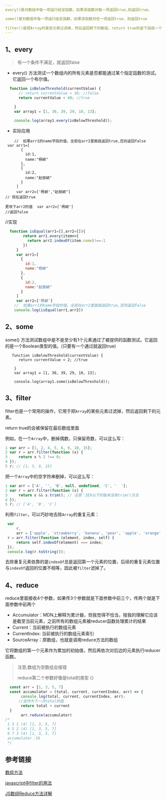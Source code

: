 ```yaml
---
every()是对数组中每一项运行给定函数，如果该函数对每一项返回true,则返回true。

some()是对数组中每一项运行给定函数，如果该函数对任一项返回true，则返回true
    
filter()是把Array的某些元素过滤掉，然后返回剩下的数组，return true的留下组成一个数组
---
```




## 1、every

> 有一个条件不满足，就返回false
- every() 方法测试一个数组内的所有元素是否都能通过某个指定函数的测试。它返回一个布尔值。

``` js
  function isBelowThreshold(currentValue) {
      // return currentValue < 38; //false
      return currentValue < 40; //true

    }
    var array1 = [1, 30, 39, 29, 10, 13];
    
    console.log(array1.every(isBelowThreshold));
```


- 实际应用
```
    //  如果arr1的name字段的值，全部在arr2里面就返回true,否则返回false
 var arr1=[
       {
         id:1,
         name:"杨颖"
       },
       {
         id:2,
         name:"赵丽颖"
       }
     ]
     var arr2=['杨颖',"赵丽颖"]
// 现在返回true

更改下arr2的值  var arr2=['杨颖']
//返回false

```

//实现
``` js
  function isEqual(arr1=[],arr2=[]){
        return arr1.every(item=>{
          return arr2.indexOf(item.name)!==-1
        })
     }
     var arr1=[
       {
         id:1,
         name:"杨颖"
       },
       {
         id:2,
         name:"赵丽颖"
       }
     ]
     var arr2=['杨颖']
    //  如果arr1的name字段的值，全部在arr2里面就返回true,否则返回false
    console.log(isEqual(arr1,arr2))
```
## 2、some
some() 方法测试数组中是不是至少有1个元素通过了被提供的函数测试。它返回的是一个Boolean类型的值。(只要有一个通过就返回true)

```
   function isBelowThreshold(currentValue) {
      return currentValue < 2; //true

    }
    var array1 = [1, 30, 39, 29, 10, 13];
    
    console.log(array1.some(isBelowThreshold));

```



## 3、filter

 filter也是一个常用的操作，它用于把`Array`的某些元素过滤掉，然后返回剩下的元素。 

return true的会被保留在最后数组里面

例如，在一个`Array`中，删掉偶数，只保留奇数，可以这么写：

```js
1 var arr = [1, 2, 4, 5, 6, 9, 10, 15];
2 var r = arr.filter(function (x) {
3     return x % 2 !== 0;
4 });
5 r; // [1, 5, 9, 15]
```

把一个`Array`中的空字符串删掉，可以这么写：

```js
1 var arr = ['A', '', 'B', null, undefined, 'C', '  '];
2 var r = arr.filter(function (s) {
3     return s && s.trim(); // 注意：IE9以下的版本没有trim()方法
4 });
5 r; // ['A', 'B', 'C']
```

利用`filter`，可以巧妙地去除`Array`的重复元素：

```js
 var
     r,
     arr = ['apple', 'strawberry', 'banana', 'pear', 'apple', 'orange', 'orange', 'strawberry'];
 r = arr.filter(function (element, index, self) {
     return self.indexOf(element) === index;
 });
 console.log(r.toString());
```

 去除重复元素依靠的是`indexOf`总是返回第一个元素的位置，后续的重复元素位置与`indexOf`返回的位置不相等，因此被`filter`滤掉了。



## 4、reduce

 reduce里面接收4个参数，如果传3个参数就是下面参数中前三个，传两个就是下面参数中前两个

- Accumulator：MDN上解释为累计器，但我觉得不恰当，按我的理解它应该是截至当前元素，之前所有的数组元素被reducer函数处理累计的结果
- Current：当前被执行的数组元素
- CurrentIndex: 当前被执行的数组元素索引
- SourceArray：原数组，也就是调用reduce方法的数组



 它将数组的第一个元素作为累加的初始值，然后再依次对后边的元素执行reducer函数。

> 注意;数组为空数组会报错
>
> reduce第二个参数好像是total的类型 {}

```js
  const arr = [1, 3, 5, 7]
  const accumulator = (total, current, currentIndex, arr) => {
       console.log(total, current, currentIndex, arr);
      //会作为下一次total的值
       return total + current
  }
       arr.reduce(accumulator)
/*
 1 3 1 (4) [1, 3, 5, 7]
 4 5 2 (4) [1, 3, 5, 7]
 9 7 3 (4) [1, 3, 5, 7]
 accumulator：16
 */
```



## 参考链接

[数组方法](http://www.zhangxinxu.com/wordpress/2013/04/es5%e6%96%b0%e5%a2%9e%e6%95%b0%e7%bb%84%e6%96%b9%e6%b3%95/)

[javascript中filter的用法](https://www.cnblogs.com/cjx-work/p/8052865.html)

[JS数组Reduce方法详解]( https://www.lagou.com/lgeduarticle/68823.htm )